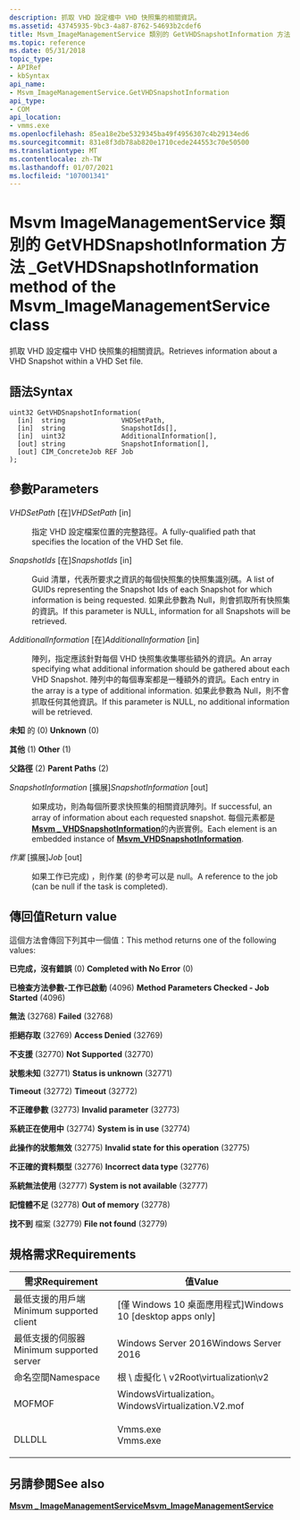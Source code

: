 ```yaml
---
description: 抓取 VHD 設定檔中 VHD 快照集的相關資訊。
ms.assetid: 43745935-9bc3-4a87-8762-54693b2cdef6
title: Msvm_ImageManagementService 類別的 GetVHDSnapshotInformation 方法
ms.topic: reference
ms.date: 05/31/2018
topic_type:
- APIRef
- kbSyntax
api_name:
- Msvm_ImageManagementService.GetVHDSnapshotInformation
api_type:
- COM
api_location:
- vmms.exe
ms.openlocfilehash: 85ea18e2be5329345ba49f4956307c4b29134ed6
ms.sourcegitcommit: 831e8f3db78ab820e1710cede244553c70e50500
ms.translationtype: MT
ms.contentlocale: zh-TW
ms.lasthandoff: 01/07/2021
ms.locfileid: "107001341"
---
```

# <a name="getvhdsnapshotinformation-method-of-the-msvm_imagemanagementservice-class"></a><span data-ttu-id="f1c07-103">Msvm ImageManagementService 類別的 GetVHDSnapshotInformation 方法 \_</span><span class="sxs-lookup"><span data-stu-id="f1c07-103">GetVHDSnapshotInformation method of the Msvm\_ImageManagementService class</span></span>

<span data-ttu-id="f1c07-104">抓取 VHD 設定檔中 VHD 快照集的相關資訊。</span><span class="sxs-lookup"><span data-stu-id="f1c07-104">Retrieves information about a VHD Snapshot within a VHD Set file.</span></span>

## <a name="syntax"></a><span data-ttu-id="f1c07-105">語法</span><span class="sxs-lookup"><span data-stu-id="f1c07-105">Syntax</span></span>


```mof
uint32 GetVHDSnapshotInformation(
  [in]  string              VHDSetPath,
  [in]  string              SnapshotIds[],
  [in]  uint32              AdditionalInformation[],
  [out] string              SnapshotInformation[],
  [out] CIM_ConcreteJob REF Job
);
```



## <a name="parameters"></a><span data-ttu-id="f1c07-106">參數</span><span class="sxs-lookup"><span data-stu-id="f1c07-106">Parameters</span></span>

<dl> <dt>

<span data-ttu-id="f1c07-107">*VHDSetPath* \[在\]</span><span class="sxs-lookup"><span data-stu-id="f1c07-107">*VHDSetPath* \[in\]</span></span>
</dt> <dd>

<span data-ttu-id="f1c07-108">指定 VHD 設定檔案位置的完整路徑。</span><span class="sxs-lookup"><span data-stu-id="f1c07-108">A fully-qualified path that specifies the location of the VHD Set file.</span></span>

</dd> <dt>

<span data-ttu-id="f1c07-109">*SnapshotIds* \[在\]</span><span class="sxs-lookup"><span data-stu-id="f1c07-109">*SnapshotIds* \[in\]</span></span>
</dt> <dd>

<span data-ttu-id="f1c07-110">Guid 清單，代表所要求之資訊的每個快照集的快照集識別碼。</span><span class="sxs-lookup"><span data-stu-id="f1c07-110">A list of GUIDs representing the Snapshot Ids of each Snapshot for which information is being requested.</span></span> <span data-ttu-id="f1c07-111">如果此參數為 Null，則會抓取所有快照集的資訊。</span><span class="sxs-lookup"><span data-stu-id="f1c07-111">If this parameter is NULL, information for all Snapshots will be retrieved.</span></span>

</dd> <dt>

<span data-ttu-id="f1c07-112">*AdditionalInformation* \[在\]</span><span class="sxs-lookup"><span data-stu-id="f1c07-112">*AdditionalInformation* \[in\]</span></span>
</dt> <dd>

<span data-ttu-id="f1c07-113">陣列，指定應該針對每個 VHD 快照集收集哪些額外的資訊。</span><span class="sxs-lookup"><span data-stu-id="f1c07-113">An array specifying what additional information should be gathered about each VHD Snapshot.</span></span> <span data-ttu-id="f1c07-114">陣列中的每個專案都是一種額外的資訊。</span><span class="sxs-lookup"><span data-stu-id="f1c07-114">Each entry in the array is a type of additional information.</span></span> <span data-ttu-id="f1c07-115">如果此參數為 Null，則不會抓取任何其他資訊。</span><span class="sxs-lookup"><span data-stu-id="f1c07-115">If this parameter is NULL, no additional information will be retrieved.</span></span>

<dt>

<span id="Unknown"></span><span id="unknown"></span><span id="UNKNOWN"></span>

<span data-ttu-id="f1c07-116">**未知** 的 (0) </span><span class="sxs-lookup"><span data-stu-id="f1c07-116">**Unknown** (0)</span></span>


</dt> <dd></dd> <dt>

<span id="Other"></span><span id="other"></span><span id="OTHER"></span>

<span data-ttu-id="f1c07-117">**其他** (1) </span><span class="sxs-lookup"><span data-stu-id="f1c07-117">**Other** (1)</span></span>


</dt> <dd></dd> <dt>

<span id="Parent_Paths"></span><span id="parent_paths"></span><span id="PARENT_PATHS"></span>

<span data-ttu-id="f1c07-118">**父路徑** (2) </span><span class="sxs-lookup"><span data-stu-id="f1c07-118">**Parent Paths** (2)</span></span>


</dt> <dd></dd> </dl> </dd> <dt>

<span data-ttu-id="f1c07-119">*SnapshotInformation* \[擴展\]</span><span class="sxs-lookup"><span data-stu-id="f1c07-119">*SnapshotInformation* \[out\]</span></span>
</dt> <dd>

<span data-ttu-id="f1c07-120">如果成功，則為每個所要求快照集的相關資訊陣列。</span><span class="sxs-lookup"><span data-stu-id="f1c07-120">If successful, an array of information about each requested snapshot.</span></span> <span data-ttu-id="f1c07-121">每個元素都是 [**Msvm \_ VHDSnapshotInformation**](msvm-vhdsnapshotinformation.md)的內嵌實例。</span><span class="sxs-lookup"><span data-stu-id="f1c07-121">Each element is an embedded instance of [**Msvm\_VHDSnapshotInformation**](msvm-vhdsnapshotinformation.md).</span></span>

</dd> <dt>

<span data-ttu-id="f1c07-122">*作業* \[擴展\]</span><span class="sxs-lookup"><span data-stu-id="f1c07-122">*Job* \[out\]</span></span>
</dt> <dd>

<span data-ttu-id="f1c07-123">如果工作已完成) ，則作業 (的參考可以是 null。</span><span class="sxs-lookup"><span data-stu-id="f1c07-123">A reference to the job (can be null if the task is completed).</span></span>

</dd> </dl>

## <a name="return-value"></a><span data-ttu-id="f1c07-124">傳回值</span><span class="sxs-lookup"><span data-stu-id="f1c07-124">Return value</span></span>

<span data-ttu-id="f1c07-125">這個方法會傳回下列其中一個值：</span><span class="sxs-lookup"><span data-stu-id="f1c07-125">This method returns one of the following values:</span></span>

<dl> <dt>

<span data-ttu-id="f1c07-126">**已完成，沒有錯誤** (0) </span><span class="sxs-lookup"><span data-stu-id="f1c07-126">**Completed with No Error** (0)</span></span>
</dt> <dt>

<span data-ttu-id="f1c07-127">**已檢查方法參數-工作已啟動** (4096) </span><span class="sxs-lookup"><span data-stu-id="f1c07-127">**Method Parameters Checked - Job Started** (4096)</span></span>
</dt> <dt>

<span data-ttu-id="f1c07-128">**無法** (32768) </span><span class="sxs-lookup"><span data-stu-id="f1c07-128">**Failed** (32768)</span></span>
</dt> <dt>

<span data-ttu-id="f1c07-129">**拒絕存取** (32769) </span><span class="sxs-lookup"><span data-stu-id="f1c07-129">**Access Denied** (32769)</span></span>
</dt> <dt>

<span data-ttu-id="f1c07-130">**不支援** (32770) </span><span class="sxs-lookup"><span data-stu-id="f1c07-130">**Not Supported** (32770)</span></span>
</dt> <dt>

<span data-ttu-id="f1c07-131">**狀態未知** (32771) </span><span class="sxs-lookup"><span data-stu-id="f1c07-131">**Status is unknown** (32771)</span></span>
</dt> <dt>

<span data-ttu-id="f1c07-132">**Timeout** (32772) </span><span class="sxs-lookup"><span data-stu-id="f1c07-132">**Timeout** (32772)</span></span>
</dt> <dt>

<span data-ttu-id="f1c07-133">**不正確參數** (32773) </span><span class="sxs-lookup"><span data-stu-id="f1c07-133">**Invalid parameter** (32773)</span></span>
</dt> <dt>

<span data-ttu-id="f1c07-134">**系統正在使用中** (32774) </span><span class="sxs-lookup"><span data-stu-id="f1c07-134">**System is in use** (32774)</span></span>
</dt> <dt>

<span data-ttu-id="f1c07-135">**此操作的狀態無效** (32775) </span><span class="sxs-lookup"><span data-stu-id="f1c07-135">**Invalid state for this operation** (32775)</span></span>
</dt> <dt>

<span data-ttu-id="f1c07-136">**不正確的資料類型** (32776) </span><span class="sxs-lookup"><span data-stu-id="f1c07-136">**Incorrect data type** (32776)</span></span>
</dt> <dt>

<span data-ttu-id="f1c07-137">**系統無法使用** (32777) </span><span class="sxs-lookup"><span data-stu-id="f1c07-137">**System is not available** (32777)</span></span>
</dt> <dt>

<span data-ttu-id="f1c07-138">**記憶體不足** (32778) </span><span class="sxs-lookup"><span data-stu-id="f1c07-138">**Out of memory** (32778)</span></span>
</dt> <dt>

<span data-ttu-id="f1c07-139">**找不到** 檔案 (32779) </span><span class="sxs-lookup"><span data-stu-id="f1c07-139">**File not found** (32779)</span></span>
</dt> </dl>

## <a name="requirements"></a><span data-ttu-id="f1c07-140">規格需求</span><span class="sxs-lookup"><span data-stu-id="f1c07-140">Requirements</span></span>



| <span data-ttu-id="f1c07-141">需求</span><span class="sxs-lookup"><span data-stu-id="f1c07-141">Requirement</span></span> | <span data-ttu-id="f1c07-142">值</span><span class="sxs-lookup"><span data-stu-id="f1c07-142">Value</span></span> |
|-------------------------------------|---------------------------------------------------------------------------------------------------------|
| <span data-ttu-id="f1c07-143">最低支援的用戶端</span><span class="sxs-lookup"><span data-stu-id="f1c07-143">Minimum supported client</span></span><br/> | <span data-ttu-id="f1c07-144">\[僅 Windows 10 桌面應用程式\]</span><span class="sxs-lookup"><span data-stu-id="f1c07-144">Windows 10 \[desktop apps only\]</span></span><br/>                                                             |
| <span data-ttu-id="f1c07-145">最低支援的伺服器</span><span class="sxs-lookup"><span data-stu-id="f1c07-145">Minimum supported server</span></span><br/> | <span data-ttu-id="f1c07-146">Windows Server 2016</span><span class="sxs-lookup"><span data-stu-id="f1c07-146">Windows Server 2016</span></span><br/>                                                                          |
| <span data-ttu-id="f1c07-147">命名空間</span><span class="sxs-lookup"><span data-stu-id="f1c07-147">Namespace</span></span><br/>                | <span data-ttu-id="f1c07-148">根 \\ 虛擬化 \\ v2</span><span class="sxs-lookup"><span data-stu-id="f1c07-148">Root\\virtualization\\v2</span></span><br/>                                                                     |
| <span data-ttu-id="f1c07-149">MOF</span><span class="sxs-lookup"><span data-stu-id="f1c07-149">MOF</span></span><br/>                      | <dl> <span data-ttu-id="f1c07-150"><dt>WindowsVirtualization。</dt></span><span class="sxs-lookup"><span data-stu-id="f1c07-150"><dt>WindowsVirtualization.V2.mof</dt></span></span> </dl> |
| <span data-ttu-id="f1c07-151">DLL</span><span class="sxs-lookup"><span data-stu-id="f1c07-151">DLL</span></span><br/>                      | <dl> <span data-ttu-id="f1c07-152"><dt>Vmms.exe</dt></span><span class="sxs-lookup"><span data-stu-id="f1c07-152"><dt>Vmms.exe</dt></span></span> </dl>                     |



## <a name="see-also"></a><span data-ttu-id="f1c07-153">另請參閱</span><span class="sxs-lookup"><span data-stu-id="f1c07-153">See also</span></span>

<dl> <dt>

[<span data-ttu-id="f1c07-154">**Msvm \_ ImageManagementService**</span><span class="sxs-lookup"><span data-stu-id="f1c07-154">**Msvm\_ImageManagementService**</span></span>](msvm-imagemanagementservice.md)
</dt> </dl>

 

 




